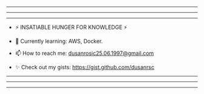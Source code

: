 ***
***
***
- ⚡ INSATIABLE HUNGER FOR KNOWLEDGE ⚡

- 🌱 Currently learning: AWS, Docker.
- 📫 How to reach me: dusanrosic25.06.1997@gmail.com
- ✨ Check out my gists: https://gist.github.com/dusanrsc
***
***
***
